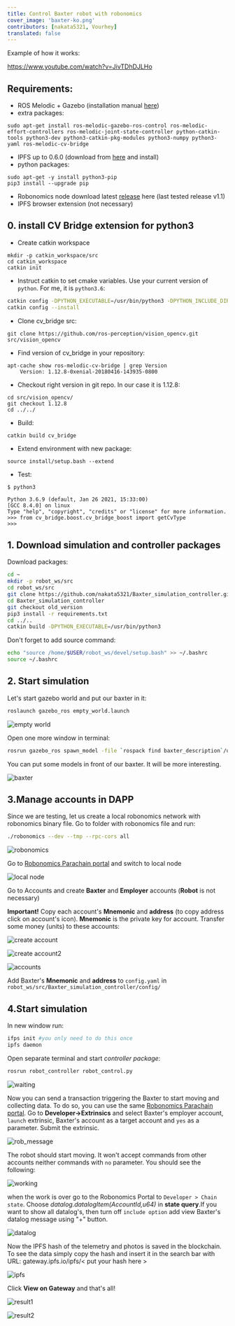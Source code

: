 ```yaml
---
title: Control Baxter robot with robonomics
cover_image: 'baxter-ko.png' 
contributors: [nakata5321, Vourhey]
translated: false
---
```


Example of how it works:

https://www.youtube.com/watch?v=JivTDhDJLHo

## Requirements:

 - ROS Melodic + Gazebo (installation manual [here][db2])  
 - extra packages:
```shell
sudo apt-get install ros-melodic-gazebo-ros-control ros-melodic-effort-controllers ros-melodic-joint-state-controller python-catkin-tools python3-dev python3-catkin-pkg-modules python3-numpy python3-yaml ros-melodic-cv-bridge
```
- IPFS up to 0.6.0 (download from [here][db3] and install)
- python packages:
```shell
sudo apt-get -y install python3-pip
pip3 install --upgrade pip
```
 - Robonomics node download latest [release][db4] here (last tested release v1.1)
 - IPFS browser extension (not necessary)
## 0. install CV Bridge extension for python3
 
 - Create catkin workspace
```shell
mkdir -p catkin_workspace/src
cd catkin_workspace
catkin init
```

 - Instruct catkin to set cmake variables. Use your current version of `python`. For me, it is `python3.6`:
```sh
catkin config -DPYTHON_EXECUTABLE=/usr/bin/python3 -DPYTHON_INCLUDE_DIR=/usr/include/python3.6m -DPYTHON_LIBRARY=/usr/lib/x86_64-linux-gnu/libpython3.6m.so
catkin config --install
```

 - Clone cv_bridge src:
```shell
git clone https://github.com/ros-perception/vision_opencv.git src/vision_opencv
```

 - Find version of cv_bridge in your repository:
```shell
apt-cache show ros-melodic-cv-bridge | grep Version
    Version: 1.12.8-0xenial-20180416-143935-0800
```

 - Checkout right version in git repo. In our case it is 1.12.8:
```shell
cd src/vision_opencv/
git checkout 1.12.8
cd ../../
```

 - Build:
```shell
catkin build cv_bridge
```

 - Extend environment with new package:

```shell
source install/setup.bash --extend
``` 
 - Test:
```shell
$ python3

Python 3.6.9 (default, Jan 26 2021, 15:33:00) 
[GCC 8.4.0] on linux
Type "help", "copyright", "credits" or "license" for more information.
>>> from cv_bridge.boost.cv_bridge_boost import getCvType
>>>
```


## 1. Download simulation and controller packages
Download packages:
```sh
cd ~
mkdir -p robot_ws/src
cd robot_ws/src
git clone https://github.com/nakata5321/Baxter_simulation_controller.git
cd Baxter_simulation_controller
git checkout old_version
pip3 install -r requirements.txt
cd ../..
catkin build -DPYTHON_EXECUTABLE=/usr/bin/python3
```
Don't forget to add source command:
```sh
echo "source /home/$USER/robot_ws/devel/setup.bash" >> ~/.bashrc
source ~/.bashrc
```

## 2. Start simulation
Let's start gazebo world and put our baxter in it:
```sh
roslaunch gazebo_ros empty_world.launch
```
![empty world][im1]

Open one more window in terminal:
```sh
rosrun gazebo_ros spawn_model -file `rospack find baxter_description`/urdf/baxter.urdf -urdf -z 1 -model baxter
```
You can put some models in front of our baxter. It will be more interesting.

![baxter][im2]

## 3.Manage accounts in DAPP

Since we are testing, let us create a local robonomics network with robonomics binary file. Go to folder with robonomics file and run:
```sh
./robonomics --dev --tmp --rpc-cors all
```
![robonomics][im3]


Go to [Robonomics Parachain portal][db5] and switch to local node

![local node][im4]

Go to Accounts and create __Baxter__ and __Employer__ accounts (__Robot__ is not necessary)

__Important!__ Copy each account's **Mnemonic** and **address** (to copy address click on account's icon). **Mnemonic** is the private key for account.
Transfer some money (units) to these accounts:

![create account][im5]

![create account2][im14]

![accounts][im6]

Add Baxter's **Mnemonic** and **address** to `config.yaml` in `robot_ws/src/Baxter_simulation_controller/config/`

## 4.Start simulation

In new window run:
```sh
ifps init #you only need to do this once
ipfs daemon
```
Open separate terminal and start *controller package*:
```sh
rosrun robot_controller robot_control.py
```
![waiting][im7]

Now you can send a transaction triggering the Baxter to start moving and collecting data. To do so, you can use the same [Robonomics Parachain portal][db5]. Go to **Developer->Extrinsics** and select Baxter's employer account, `launch` extrinsic, Baxter's account as a target account and `yes` as a parameter. Submit the extrinsic.


![rob_message][im8]

The robot should start moving. It won't accept commands from other accounts neither commands with `no` parameter.
You should see the following:

![working][im9]

when the work is over go to the Robonomics Portal to `Developer > Chain state`. Choose *datalog.datalogItem(AccountId,u64)* in **state query**.If you want to show all datalog's, then turn off `include option` add view Baxter's datalog message using "+" button.

![datalog][im10]

Now the IPFS hash of the telemetry and photos is saved in the blockchain. To see the data simply copy the hash and insert it in the search bar with URL: gateway.ipfs.io/ipfs/< put your hash here >

![ipfs][im11]

Click  __View on Gateway__ and that's all!

![result1][im12]

![result2][im13]

[db2]: <http://wiki.ros.org/melodic/Installation>
[db3]: <https://dist.ipfs.io/go-ipfs/v0.6.0/go-ipfs_v0.6.0_linux-386.tar.gz>
[db4]: <https://github.com/airalab/robonomics/releases>
[im1]: <../images/baxter_demo/empty_world.jpg>
[im2]: <../images/baxter_demo/baxter_simulation.jpg>
[im3]: <../images/baxter_demo/robonomics.jpg>
[db5]: <https://polkadot.js.org/apps/?rpc=wss%3A%2F%2Fkusama.rpc.robonomics.network%2F#/>
[im4]: <../images/baxter_demo/local_node.jpg>
[im5]: <../images/baxter_demo/create_account.jpg>
[im6]: <../images/baxter_demo/accounts.jpg>
[im7]: <../images/baxter_demo/waiting.jpg>
[db6]: <https://wiki.robonomics.network/docs/rio-overview/>
[im8]: <../images/baxter_demo/rob_message.jpg>
[im9]: <../images/baxter_demo/working.jpg>
[im10]: <../images/baxter_demo/datalog.jpg>
[im11]: <../images/baxter_demo/ipfs.jpg>
[im12]: <../images/baxter_demo/result1.jpg>
[im13]: <../images/baxter_demo/result2.jpg>
[im14]: <../images/baxter_demo/create_account2.jpg>